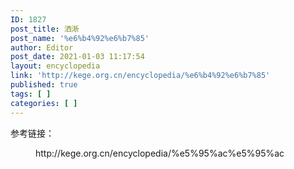 ```yaml
---
ID: 1827
post_title: 洒淅
post_name: '%e6%b4%92%e6%b7%85'
author: Editor
post_date: 2021-01-03 11:17:54
layout: encyclopedia
link: 'http://kege.org.cn/encyclopedia/%e6%b4%92%e6%b7%85'
published: true
tags: [ ]
categories: [ ]
---
```

<!-- wp:paragraph -->
<p>参考链接：</p>
<!-- /wp:paragraph -->

<!-- wp:embed {"url":"http://kege.org.cn/encyclopedia/%e5%95%ac%e5%95%ac","type":"wp-embed","providerNameSlug":"kege-org-cn","className":""} -->
<figure class="wp-block-embed is-type-wp-embed is-provider-kege-org-cn wp-block-embed-kege-org-cn"><div class="wp-block-embed__wrapper">
http://kege.org.cn/encyclopedia/%e5%95%ac%e5%95%ac
</div></figure>
<!-- /wp:embed -->
